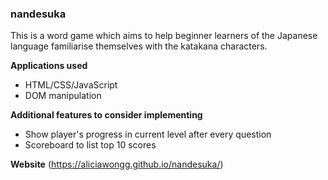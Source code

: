 ### nandesuka

This is a word game which aims to help beginner learners of the Japanese language familiarise themselves with the katakana characters.

**Applications used**
- HTML/CSS/JavaScript
- DOM manipulation


**Additional features to consider implementing**
- Show player's progress in current level after every question
- Scoreboard to list top 10 scores

**Website**
(https://aliciawongg.github.io/nandesuka/)
